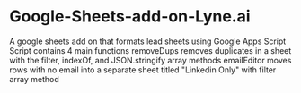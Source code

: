 # Google-Sheets-add-on-Lyne.ai
A google sheets add on that formats lead sheets using Google Apps Script
Script contains 4 main functions
removeDups removes duplicates in a sheet with the filter, indexOf, and JSON.stringify array methods
emailEditor moves rows with no email into a separate sheet titled "Linkedin Only" with filter array method
